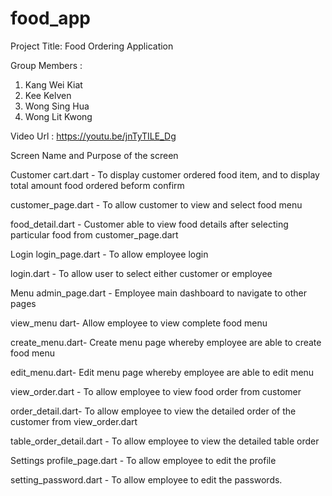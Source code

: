# food_app

Project Title: Food Ordering Application

Group Members :
1.  Kang Wei Kiat
2.  Kee Kelven
3.  Wong Sing Hua
4.  Wong Lit Kwong

Video Url : https://youtu.be/jnTyTILE_Dg

Screen Name and Purpose of the screen

Customer
cart.dart - To display customer ordered food item, and to display total amount food ordered beform confirm

customer_page.dart - To allow customer to view and select food menu   

food_detail.dart - Customer able to view food details after selecting particular food from customer_page.dart

Login
login_page.dart - To allow employee login

login.dart - To allow user to select either customer or employee

Menu
admin_page.dart - Employee main dashboard to navigate to other pages

view_menu dart- Allow employee to view complete food menu 

create_menu.dart- Create menu page whereby employee are able to create food menu

edit_menu.dart- Edit menu page whereby employee are able to edit menu

view_order.dart - To allow employee to view food order from customer

order_detail.dart- To allow employee to view the detailed order of the customer from view_order.dart

table_order_detail.dart - To allow employee to view the detailed table order


Settings
profile_page.dart - To allow employee to edit the profile

setting_password.dart - To allow employee to edit the passwords.


